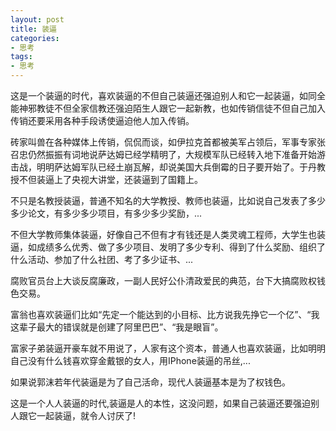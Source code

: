 ```yaml
---
layout: post
title: 装逼
categories:
- 思考
tags:
- 思考
---
```


这是一个装逼的时代，喜欢装逼的不但自己装逼还强迫别人和它一起装逼，如同全能神邪教徒不但全家信教还强迫陌生人跟它一起新教，也如传销信徒不但自己加入传销还要采用各种手段诱使逼迫他人加入传销。

砖家叫兽在各种媒体上传销，侃侃而谈，如伊拉克首都被美军占领后，军事专家张召忠仍然振振有词地说萨达姆已经学精明了，大规模军队已经转入地下准备开始游击战，明明萨达姆军队已经土崩瓦解，却说美国大兵倒霉的日子要开始了。于丹教授不但装逼上了央视大讲堂，还装逼到了国籍上。

不只是名教授装逼，普通不知名的大学教授、教师也装逼，比如说自己发表了多少多少论文，有多少多少项目，有多少多少奖励，...

不但大学教师集体装逼，好像自己不但有才有钱还是人类灵魂工程师，大学生也装逼，如成绩多么优秀、做了多少项目、发明了多少专利、得到了什么奖励、组织了什么活动、参加了什么社团、考了多少证书、...

腐败官员台上大谈反腐廉政，一副人民好公仆清政爱民的典范，台下大搞腐败权钱色交易。

富翁也喜欢装逼们比如“先定一个能达到的小目标、比方说我先挣它一个亿”、“我这辈子最大的错误就是创建了阿里巴巴”、“我是眼盲”。

富家子弟装逼开豪车就不用说了，人家有这个资本，普通人也喜欢装逼，比如明明自己没有什么钱喜欢穿金戴银的女人，用IPhone装逼的吊丝,...

如果说郭沫若年代装逼是为了自己活命，现代人装逼基本是为了权钱色。

这是一个人人装逼的时代,装逼是人的本性，这没问题，如果自己装逼还要强迫别人跟它一起装逼，就令人讨厌了!